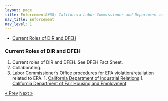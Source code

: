 ```yaml
---
layout: page
title: Enforcement&#58; California Labor Commissioner and Department of Fair Employment and Housing
nav_title: Enforcement
nav_level: 1
---
```


* [Current Roles of DIR and DFEH](#current-roles-of-dir-and-dfeh)

### Current Roles of DIR and DFEH

1. Current roles of DIR and DFEH. See DFEH Fact Sheet.
  1. Collaborating.
  1. Labor Commissioner’s Office procedures for EPA violation/retaliation related to EPA.
    1. [California Department of Industrial Relations](http://www.dir.ca.gov/dlse/California_Equal_Pay_Act.htm)
    1. [California Department of Fair Housing and Employment](http://www.dfeh.ca.gov/)


<!-- Pagination -->
<div class="pagination">
  <a class="pagination-item older" href="{{ site.baseurl }}/02-CHSS-Case-Study">&laquo; Prev</a>
  <a class="pagination-item newer" href="{{ site.baseurl }}/04-Lessons-From-Early-Adopters">Next &raquo;</a>
</div>
